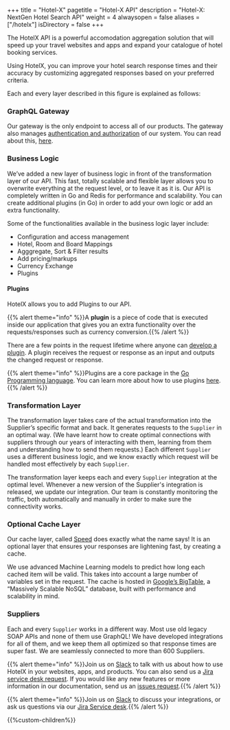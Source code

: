 +++
title = "Hotel-X"
pagetitle = "Hotel-X API"
description = "Hotel-X: NextGen Hotel Search API"
weight = 4
alwaysopen = false
aliases = ["/hotelx"]
isDirectory = false
+++

The HotelX API is a powerful accomodation aggregation solution that will speed up your travel websites and apps and expand your catalogue of hotel booking services.

Using HotelX, you can improve your hotel search response times and their accuracy by customizing aggregated responses based on your preferred criteria.   

Each and every layer described in this figure is explained as follows:

### GraphQL Gateway

Our gateway is the only endpoint to access all of our products. The gateway also manages [authentication and authorization](/travelgatex/security/overview/) of our system. You can read about this, [here](http://docs.travelgatex.com/travelgatex/overview/).

### Business Logic

We’ve added a new layer of business logic in front of the transformation layer of our API. This fast, totally scalable and flexible layer allows you to overwrite everything at the request level, or to leave it as it is. Our API is completely written in Go and Redis for performance and scalability. You can create additional plugins (in Go) in order to add your own logic or add an extra functionality.

Some of the functionalities available in the business logic layer include:

* Configuration and access management 
* Hotel, Room and Board Mappings 
* Agggregate, Sort & Filter results 
* Add pricing/markups 
* Currency Exchange 
* Plugins 


#### Plugins

HotelX allows you to add Plugins to our API. 

{{% alert theme="info" %}}A **plugin** is a piece of code that is executed inside our application that gives you an extra functionality over the requests/responses such as currency conversion.{{% /alert %}}

There are a few points in the request lifetime where anyone can [develop a plugin](/hotel-x/plugins/). A plugin receives the request or response as an input and outputs the changed request or response. 

{{% alert theme="info" %}}Plugins are a core package in the [Go Programming language](https://golang.org/). 
You can learn more about how to use plugins [here](https://golang.org/pkg/plugin/).{{% /alert %}}

### Transformation Layer

The transformation layer takes care of the actual transformation into the Supplier’s specific format and back. It generates requests to the `Supplier` in an optimal way. (We have learnt how to create optimal connections with suppliers through our years of interacting with them, learning from them and understanding how to send them requests.) Each different `Supplier` uses a different business logic, and we know exactly which request will be handled most effectively by each `Supplier`.

The transformation layer keeps each and every `Supplier` integration at the optimal level. Whenever a new version of the Supplier's integration is released, we update our integration. Our team is constantly monitoring the traffic, both automatically and manually in order to make sure the connectivity works.

### Optional Cache Layer

Our cache layer, called [Speed](https://www.travelgatex.com/products/speed.html) does exactly what the name says! It is an optional layer that ensures your responses are lightening fast, by creating a cache. 

We use advanced Machine Learning models to predict how long each cached item will be valid. This takes into account a large number of variables set in the request. The cache is hosted in [Google’s BigTable](https://cloud.google.com/bigtable/), a “Massively Scalable NoSQL” database, built with performance and scalability in mind.

### Suppliers

Each and every `Supplier` works in a different way. Most use old legacy SOAP APIs and none of them use GraphQL! We have developed integrations for all of them, and we keep them all optimized so that response times are super fast. We are seamlessly connected to more than 600 Suppliers.

{{% alert theme="info" %}}Join us on [Slack](https://slack.travelgatex.com/) to talk with us about how to use HotelX in your websites, apps, and products. 
You can also send us a [Jira service desk request](https://xmltravelgate.atlassian.net/servicedesk/customer/portal/7). 
If you would like any new features or more information in our documentation, send us an [issues request](https://github.com/travelgateX/Issue-tracker).{{% /alert %}}


{{% alert theme="info" %}}Join us on [Slack](https://slack.travelgatex.com/) to discuss your integrations, or ask us questions via our [Jira Service desk](https://xmltravelgate.atlassian.net/servicedesk/customer/portal/7).{{% /alert %}}

{{%custom-children%}}
